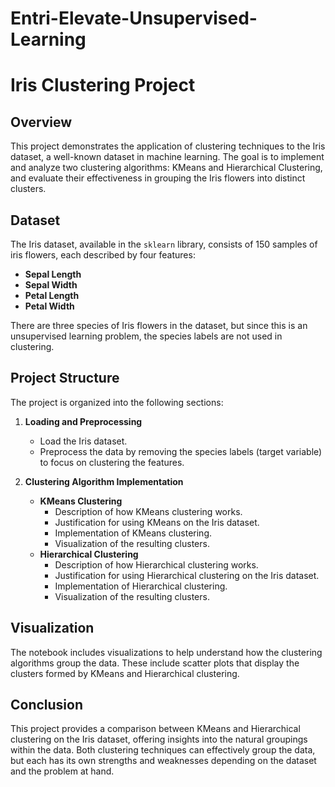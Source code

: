 # Entri-Elevate-Unsupervised-Learning

# Iris Clustering Project

## Overview

This project demonstrates the application of clustering techniques to the Iris dataset, a well-known dataset in machine learning. The goal is to implement and analyze two clustering algorithms: KMeans and Hierarchical Clustering, and evaluate their effectiveness in grouping the Iris flowers into distinct clusters.

## Dataset

The Iris dataset, available in the `sklearn` library, consists of 150 samples of iris flowers, each described by four features:

- **Sepal Length**
- **Sepal Width**
- **Petal Length**
- **Petal Width**

There are three species of Iris flowers in the dataset, but since this is an unsupervised learning problem, the species labels are not used in clustering.

## Project Structure

The project is organized into the following sections:

1. **Loading and Preprocessing**
    - Load the Iris dataset.
    - Preprocess the data by removing the species labels (target variable) to focus on clustering the features.

2. **Clustering Algorithm Implementation**
    - **KMeans Clustering**
        - Description of how KMeans clustering works.
        - Justification for using KMeans on the Iris dataset.
        - Implementation of KMeans clustering.
        - Visualization of the resulting clusters.
    - **Hierarchical Clustering**
        - Description of how Hierarchical clustering works.
        - Justification for using Hierarchical clustering on the Iris dataset.
        - Implementation of Hierarchical clustering.
        - Visualization of the resulting clusters.

## Visualization
The notebook includes visualizations to help understand how the clustering algorithms group the data. These include scatter plots that display the clusters formed by KMeans and Hierarchical clustering.

## Conclusion
This project provides a comparison between KMeans and Hierarchical clustering on the Iris dataset, offering insights into the natural groupings within the data. Both clustering techniques can effectively group the data, but each has its own strengths and weaknesses depending on the dataset and the problem at hand.
